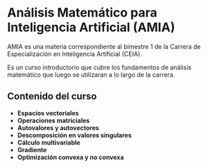 # Análisis Matemático para Inteligencia Artificial (AMIA)

AMIA es una materia correspondiente al bimestre 1 de la Carrera de Especialización en Inteligencia Artificial (CEIA).

Es un curso introductorio que cubre los fundamentos de análisis matemático que luego se utilizaran a lo largo de la carrera.

## Contenido del curso
- **Espacios vectoriales**
- **Operaciones matriciales**
- **Autovalores y autovectores**
- **Descomposición en valores singulares**
- **Cálculo multivariable**
- **Gradiente**
- **Optimización convexa y no convexa**


